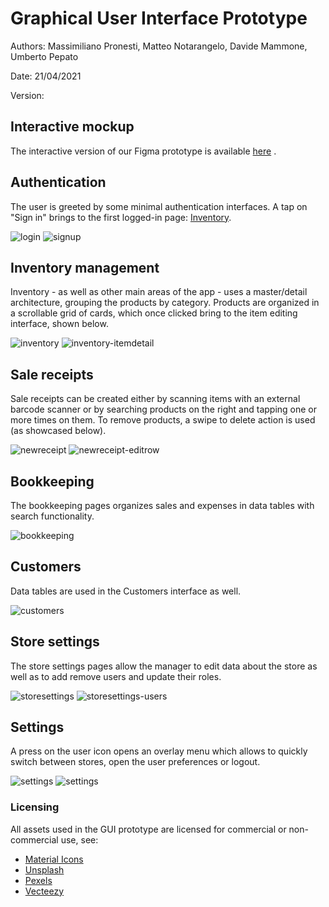 # Graphical User Interface Prototype

Authors: Massimiliano Pronesti, Matteo Notarangelo, Davide Mammone, Umberto Pepato

Date: 21/04/2021

Version:

## Interactive mockup

The interactive version of our Figma prototype is
available [here](https://www.figma.com/proto/ynbqD6Eqx0cJp2qFGirOLr/SoftEng-Project?page-id=0%3A1&node-id=9%3A48&viewport=453%2C208%2C0.05524108558893204&scaling=scale-down)
.

## Authentication

The user is greeted by some minimal authentication interfaces. A tap on "Sign in" brings to the first logged-in page:
[Inventory](#inventory-management).

![login](../assets/login.png)
![signup](../assets/signup.png)

## Inventory management

Inventory - as well as other main areas of the app - uses a master/detail architecture, grouping the products by
category. Products are organized in a scrollable grid of cards, which once clicked bring to the item editing interface,
shown below.

![inventory](../assets/inventory.png)
![inventory-itemdetail](../assets/inventory-itemdetail.png)

## Sale receipts

Sale receipts can be created either by scanning items with an external barcode scanner or by searching products on the
right and tapping one or more times on them. To remove products, a swipe to delete action is used
(as showcased below).

![newreceipt](../assets/newreceipt.png)
![newreceipt-editrow](../assets/newreceipt-editrow.png)

## Bookkeeping

The bookkeeping pages organizes sales and expenses in data tables with search functionality.

![bookkeeping](../assets/bookkeeping.png)

## Customers

Data tables are used in the Customers interface as well.

![customers](../assets/customers.png)

## Store settings

The store settings pages allow the manager to edit data about the store as well as to add remove users
and update their roles.

![storesettings](../assets/storesettings.png)
![storesettings-users](../assets/storesettings-users.png)

## Settings

A press on the user icon opens an overlay menu which allows to quickly switch between stores, open the user preferences
or logout.

![settings](../assets/settings-overlay.png)
![settings](../assets/settings.png)

### Licensing

All assets used in the GUI prototype are licensed for commercial or non-commercial use, see:

- [Material Icons](https://github.com/google/material-design-icons/blob/master/LICENSE)
- [Unsplash](https://unsplash.com/license)
- [Pexels](https://www.pexels.com/license/)
- [Vecteezy](https://www.vecteezy.com/free-vector/robot)
